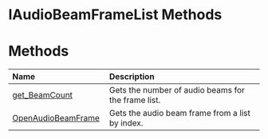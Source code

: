 IAudioBeamFrameList Methods  
===========================  

<span id="publicmethodsSection"></span>

Methods  
=======  

<table>
<colgroup>
<col width="30%" />
<col width="60%" />
</colgroup>
<thead>
<tr class="header">
<th align="left">Name</th>
<th align="left">Description</th>
</tr>
</thead>
<tbody>
<tr class="odd">
<td align="left"><a href="Methods/get_BeamCount_Method.md">get_BeamCount</a></td>
<td align="left">Gets the number of audio beams for the frame list.</td>
</tr>
<tr class="even">
<td align="left"><a href="Methods/OpenAudioBeamFrame_Method.md">OpenAudioBeamFrame</a></td>
<td align="left">Gets the audio beam frame from a list by index.</td>
</tr>
</tbody>
</table>



<!--Please do not edit the data in the comment block below.-->
<!--
TOCTitle : IAudioBeamFrameList Methods
RLTitle : IAudioBeamFrameList Methods
KeywordK : IAudioBeamFrameList interface, methods
KeywordA : Methods.T:Microsoft.Kinect.kinect.IAudioBeamFrameList
AssetID : Methods.T:Microsoft.Kinect.kinect.IAudioBeamFrameList
Locale : en-us
CommunityContent : 1
TargetOS : Windows
TopicType : kbSyntax
DocSet : K4Wv2
ProjType : K4Wv2Proj
Technology : Kinect for Windows
Product : Kinect for Windows SDK v2
productversion : 20
-->
